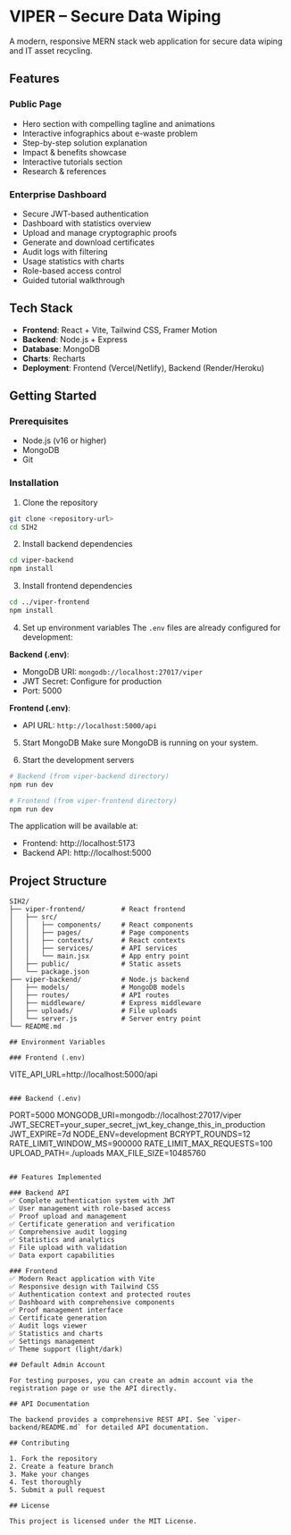 # VIPER – Secure Data Wiping

A modern, responsive MERN stack web application for secure data wiping and IT asset recycling.

## Features

### Public Page
- Hero section with compelling tagline and animations
- Interactive infographics about e-waste problem
- Step-by-step solution explanation
- Impact & benefits showcase
- Interactive tutorials section
- Research & references

### Enterprise Dashboard
- Secure JWT-based authentication
- Dashboard with statistics overview
- Upload and manage cryptographic proofs
- Generate and download certificates
- Audit logs with filtering
- Usage statistics with charts
- Role-based access control
- Guided tutorial walkthrough

## Tech Stack

- **Frontend**: React + Vite, Tailwind CSS, Framer Motion
- **Backend**: Node.js + Express
- **Database**: MongoDB
- **Charts**: Recharts
- **Deployment**: Frontend (Vercel/Netlify), Backend (Render/Heroku)

## Getting Started

### Prerequisites
- Node.js (v16 or higher)
- MongoDB
- Git

### Installation

1. Clone the repository
```bash
git clone <repository-url>
cd SIH2
```

2. Install backend dependencies
```bash
cd viper-backend
npm install
```

3. Install frontend dependencies
```bash
cd ../viper-frontend
npm install
```

4. Set up environment variables
The `.env` files are already configured for development:

**Backend (.env)**:
- MongoDB URI: `mongodb://localhost:27017/viper`
- JWT Secret: Configure for production
- Port: 5000

**Frontend (.env)**:
- API URL: `http://localhost:5000/api`

5. Start MongoDB
Make sure MongoDB is running on your system.

6. Start the development servers
```bash
# Backend (from viper-backend directory)
npm run dev

# Frontend (from viper-frontend directory)
npm run dev
```

The application will be available at:
- Frontend: http://localhost:5173
- Backend API: http://localhost:5000

## Project Structure

```
SIH2/
├── viper-frontend/         # React frontend
│   ├── src/
│   │   ├── components/     # React components
│   │   ├── pages/          # Page components
│   │   ├── contexts/       # React contexts
│   │   ├── services/       # API services
│   │   └── main.jsx        # App entry point
│   ├── public/             # Static assets
│   └── package.json
├── viper-backend/          # Node.js backend
│   ├── models/             # MongoDB models
│   ├── routes/             # API routes
│   ├── middleware/         # Express middleware
│   ├── uploads/            # File uploads
│   └── server.js           # Server entry point
└── README.md

## Environment Variables

### Frontend (.env)
```
VITE_API_URL=http://localhost:5000/api
```

### Backend (.env)
```
PORT=5000
MONGODB_URI=mongodb://localhost:27017/viper
JWT_SECRET=your_super_secret_jwt_key_change_this_in_production
JWT_EXPIRE=7d
NODE_ENV=development
BCRYPT_ROUNDS=12
RATE_LIMIT_WINDOW_MS=900000
RATE_LIMIT_MAX_REQUESTS=100
UPLOAD_PATH=./uploads
MAX_FILE_SIZE=10485760
```

## Features Implemented

### Backend API
✅ Complete authentication system with JWT
✅ User management with role-based access
✅ Proof upload and management
✅ Certificate generation and verification
✅ Comprehensive audit logging
✅ Statistics and analytics
✅ File upload with validation
✅ Data export capabilities

### Frontend
✅ Modern React application with Vite
✅ Responsive design with Tailwind CSS
✅ Authentication context and protected routes
✅ Dashboard with comprehensive components
✅ Proof management interface
✅ Certificate generation
✅ Audit logs viewer
✅ Statistics and charts
✅ Settings management
✅ Theme support (light/dark)

## Default Admin Account

For testing purposes, you can create an admin account via the registration page or use the API directly.

## API Documentation

The backend provides a comprehensive REST API. See `viper-backend/README.md` for detailed API documentation.

## Contributing

1. Fork the repository
2. Create a feature branch
3. Make your changes
4. Test thoroughly
5. Submit a pull request

## License

This project is licensed under the MIT License.
